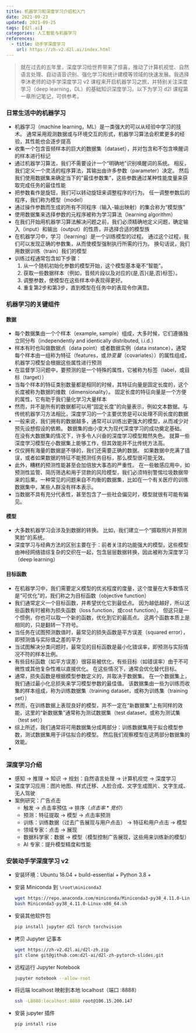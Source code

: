 ```yaml
---
title: 机器学习和深度学习介绍和入门
date: 2021-09-23
updated: 2021-09-25
tags: [d2l.ai]
categories: 人工智能与机器学习
references:
  - title: 动手学深度学习
    url: https://zh-v2.d2l.ai/index.html
---
```


> 就在过去的五年里，深度学习给世界带来了惊喜，推动了计算机视觉、自然语言处理、自动语音识别、强化学习和统计建模等领域的快速发展。我选择李沐老师的动手学深度学习 v2 课程来开启机器学习之旅，并特别关注深度学习（deep learning，DL）的基础知识深度学习。以下为学习 d2l 课程第一章所记笔记，可供参考。

<!--more-->

### 日常生活中的机器学习

- 机器学习（machine learning，ML）是一类强大的可以从经验中学习的技术。 通常采用观测数据或与环境交互的形式，机器学习算法会积累更多的经验，其性能也会逐步提高
- 收集一个包含音频样本的巨大的数据集（dataset），并对包含和不包含唤醒词的样本进行标记
- 通过机器学习算法，我们不需要设计一个“明确地”识别唤醒词的系统。 相反，我们定义一个灵活的程序算法，其输出由许多参数（parameter）决定。 然后我们使用数据集来确定当下的“最佳参数集”，这些参数通过某种性能度量来获取完成任务的最佳性能
- 把参数看作是旋钮，我们可以转动旋钮来调整程序的行为。 任一调整参数后的程序，我们称为模型（model）
- 通过操作参数而生成的所有不同程序（输入-输出映射）的集合称为“模型族”
- 使用数据集来选择参数的元程序被称为学习算法（learning algorithm）
- 在我们开始用机器学习算法解决问题之前，我们必须精确地定义问题，确定输入（input）和输出（output）的性质，并选择合适的模型族
- 在机器学习中，学习（learning）是一个训练模型的过程。 通过这个过程，我们可以发现正确的参数集，从而使模型强制执行所需的行为。 换句话说，我们用数据训练（train）我们的模型
- 训练过程通常包含如下步骤：
  1. 从一个随机初始化参数的模型开始，这个模型基本毫不“智能”。
  2. 获取一些数据样本（例如，音频片段以及对应的{是,否}{是,否}标签）。
  3. 调整参数，使模型在这些样本中表现得更好。
  4. 重复第2步和第3步，直到模型在任务中的表现令你满意。

### 机器学习的关键组件

#### 数据

- 每个数据集由一个个样本（example, sample）组成，大多时候，它们遵循独立同分布（independently and identically distributed, i.i.d.）
-  样本有时也叫做数据点（data point）或者数据实例（data instance），通常每个样本由一组称为特征（features，或*协变量*（covariates））的属性组成，机器学习模型会根据这些属性进行预测
- 在监督学习问题中，要预测的是一个特殊的属性，它被称为标签（label，或目标（target））
- 当每个样本的特征类别数量都是相同的时候，其特征向量是固定长度的，这个长度被称为数据的维数（dimensionality）。 固定长度的特征向量是一个方便的属性，它有助于我们量化学习大量样本
- 然而，并不是所有的数据都可以用“固定长度”的向量表示，例如文本数据。与传统机器学习方法相比，深度学习的一个主要优势是可以处理不同长度的数据
- 一般来说，我们拥有的数据越多，通常可以训练出更强大的模型，从而减少对预先设想假设的依赖。 数据集的由小变大为现代深度学习的成功奠定基础。 在没有大数据集的情况下，许多令人兴奋的深度学习模型黯然失色。 就算一些深度学习模型在小数据集上能够工作，但其效能并不比传统方法高。
- 仅仅拥有海量的数据是不够的，我们还需要正确的数据。 如果数据中充满了错误，或者如果数据的特征不能预测任务目标，那么模型很可能无效。
- 此外，糟糕的预测性能甚至会加倍放大事态的严重性。 在一些敏感应用中，如预测性监管、简历筛选和用于贷款的风险模型，我们必须特别警惕垃圾数据带来的后果。一种常见的问题来自不均衡的数据集，比如在一个有关医疗的训练数据集中，某些人群没有样本表示。
- 当数据不具有充分代表性，甚至包含了一些社会偏见时，模型就很有可能有偏见。

#### 模型

- 大多数机器学习会涉及到数据的转换。 比如，我们建立一个“摄取照片并预测笑脸”的系统。 
- 深度学习与经典方法的区别主要在于：前者关注的功能强大的模型，这些模型由神经网络错综复杂的交织在一起，包含层层数据转换，因此被称为深度学习（deep learning）

#### 目标函数

- 在机器学习中，我们需要定义模型的优劣程度的度量，这个度量在大多数情况是“可优化”的，我们称之为目标函数（objective function）
- 我们通常定义一个目标函数，并希望优化它到最低点。 因为越低越好，所以这些函数有时被称为损失函数（loss function，或cost function）。 但这只是一个惯例，你也可以取一个新的函数，优化到它的最高点。 这两个函数本质上是相同的，只是翻转一下符号。
- 当任务在试图预测数值时，最常见的损失函数是平方误差（squared error），即预测值与实际值之差的平方
- 当试图解决分类问题时，最常见的目标函数是最小化错误率，即预测与实际情况不符的样本比例。
- 有些目标函数（如平方误差）很容易被优化，有些目标（如错误率）由于不可微性或其他复杂性难以直接优化。 在这些情况下，通常会优化替代目标。
- 通常，损失函数是根据模型参数定义的，并取决于数据集。 在一个数据集上，我们通过最小化总损失来学习模型参数的最佳值。 该数据集由一些为训练而收集的样本组成，称为训练数据集（training dataset，或称为训练集（training set））
- 然而，在训练数据上表现良好的模型，并不一定在“新数据集”上有同样的效能，这里的“新数据集”通常称为测试数据集（test dataset，或称为测试集（test set））
- 综上所述，我们通常将可用数据集分成两部分：训练数据集用于拟合模型参数，测试数据集用于评估拟合的模型。 然后我们观察模型在这两部分数据集的效能。
- 

### 深度学习介绍

- 感知 -> 推理 -> 知识 -> 规划：自然语言处理 -> 计算机视觉 -> 深度学习
- 深度学习应用：图片地图、样式迁移、人脸合成、文字生成图片、文字生成、无人驾驶
- 案例研究：广告点击
  - 触发 -> 点击率预估 -> 排序（$点击率 * 竞价$）
  - 预测：特征提取 -> 模型 -> 点击率预测
  - 训练：训练数据（过去广告展现与用户点击） -> 特征和用户点击 -> 模型
  - 领域专家：点击 -> 展现
  - 数据科学家：数据 -> 模型（模型控制广告展现，这些用来训练新的模型）
  - AI 专家：提升模型精度和性能

### 安装动手学深度学习 v2

- 安装环境：Ubuntu 18.04 + build-essential + Python 3.8 + 

- 安装 Miniconda 到 `\root\miniconda3`

  ```bash
  wget https://repo.anaconda.com/miniconda/Miniconda3-py38_4.11.0-Linux-x86_64.sh
  bash Miniconda3-py38_4.11.0-Linux-x86_64.sh
  ```

- 安装其他软件包

  ```bash
  pip install jupyter d2l torch torchvision
  ```

- 拷贝 Jupyter 记事本

  ```bash
  wget https://zh-v2.d2l.ai/d2l-zh.zip
  git clone git@github.com:d2l-ai/d2l-zh-pytorch-slides.git
  ```

- 远程运行 Jupyter Notebook

  ```bash
  jupyter notebook --allow-root
  ```

- 将远端 localhost 映射到本地 localhost（端口 :8888）

  ```bash
  ssh -L8888:localhost:8888 root@106.15.200.147
  ```

- 安装 jupyter 插件

  ```bash
  pip install rise
  ```

  

